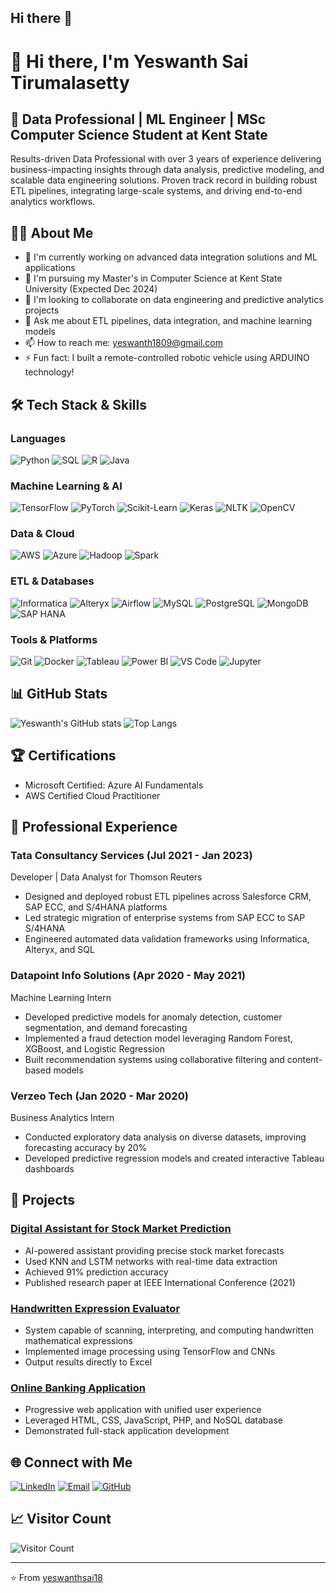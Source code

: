 ## Hi there 👋

# 👋 Hi there, I'm Yeswanth Sai Tirumalasetty

## 💼 Data Professional | ML Engineer | MSc Computer Science Student at Kent State

Results-driven Data Professional with over 3 years of experience delivering business-impacting insights through data analysis, predictive modeling, and scalable data engineering solutions. Proven track record in building robust ETL pipelines, integrating large-scale systems, and driving end-to-end analytics workflows.

## 👨‍💻 About Me

- 🔭 I'm currently working on advanced data integration solutions and ML applications
- 🌱 I'm pursuing my Master's in Computer Science at Kent State University (Expected Dec 2024)
- 👯 I'm looking to collaborate on data engineering and predictive analytics projects
- 💬 Ask me about ETL pipelines, data integration, and machine learning models
- 📫 How to reach me: yeswanth1809@gmail.com
- ⚡ Fun fact: I built a remote-controlled robotic vehicle using ARDUINO technology!

## 🛠️ Tech Stack & Skills

### Languages
![Python](https://img.shields.io/badge/-Python-3776AB?style=flat&logo=python&logoColor=white)
![SQL](https://img.shields.io/badge/-SQL-4479A1?style=flat&logo=MySQL&logoColor=white)
![R](https://img.shields.io/badge/-R-276DC3?style=flat&logo=r&logoColor=white)
![Java](https://img.shields.io/badge/-Java-007396?style=flat&logo=java&logoColor=white)

### Machine Learning & AI
![TensorFlow](https://img.shields.io/badge/-TensorFlow-FF6F00?style=flat&logo=tensorflow&logoColor=white)
![PyTorch](https://img.shields.io/badge/-PyTorch-EE4C2C?style=flat&logo=pytorch&logoColor=white)
![Scikit-Learn](https://img.shields.io/badge/-ScikitLearn-F7931E?style=flat&logo=scikit-learn&logoColor=white)
![Keras](https://img.shields.io/badge/-Keras-D00000?style=flat&logo=keras&logoColor=white)
![NLTK](https://img.shields.io/badge/-NLTK-000000?style=flat)
![OpenCV](https://img.shields.io/badge/-OpenCV-5C3EE8?style=flat&logo=opencv&logoColor=white)

### Data & Cloud
![AWS](https://img.shields.io/badge/-AWS-232F3E?style=flat&logo=amazon-aws&logoColor=white)
![Azure](https://img.shields.io/badge/-Azure-0089D6?style=flat&logo=microsoft-azure&logoColor=white)
![Hadoop](https://img.shields.io/badge/-Hadoop-66CCFF?style=flat&logo=apache-hadoop&logoColor=black)
![Spark](https://img.shields.io/badge/-Spark-E25A1C?style=flat&logo=apache-spark&logoColor=white)

### ETL & Databases
![Informatica](https://img.shields.io/badge/-Informatica-FF4500?style=flat)
![Alteryx](https://img.shields.io/badge/-Alteryx-3EAAE5?style=flat)
![Airflow](https://img.shields.io/badge/-Airflow-017CEE?style=flat&logo=apache-airflow&logoColor=white)
![MySQL](https://img.shields.io/badge/-MySQL-4479A1?style=flat&logo=mysql&logoColor=white)
![PostgreSQL](https://img.shields.io/badge/-PostgreSQL-336791?style=flat&logo=postgresql&logoColor=white)
![MongoDB](https://img.shields.io/badge/-MongoDB-47A248?style=flat&logo=mongodb&logoColor=white)
![SAP HANA](https://img.shields.io/badge/-SAP%20HANA-0FAAFF?style=flat&logo=sap&logoColor=white)

### Tools & Platforms
![Git](https://img.shields.io/badge/-Git-F05032?style=flat&logo=git&logoColor=white)
![Docker](https://img.shields.io/badge/-Docker-2496ED?style=flat&logo=docker&logoColor=white)
![Tableau](https://img.shields.io/badge/-Tableau-E97627?style=flat&logo=tableau&logoColor=white)
![Power BI](https://img.shields.io/badge/-Power%20BI-F2C811?style=flat&logo=power-bi&logoColor=black)
![VS Code](https://img.shields.io/badge/-VS%20Code-007ACC?style=flat&logo=visual-studio-code&logoColor=white)
![Jupyter](https://img.shields.io/badge/-Jupyter-F37626?style=flat&logo=jupyter&logoColor=white)

## 📊 GitHub Stats

![Yeswanth's GitHub stats](https://github-readme-stats.vercel.app/api?username=yeswanthsai18&show_icons=true&theme=radical)
![Top Langs](https://github-readme-stats.vercel.app/api/top-langs/?username=yeswanthsai18&layout=compact&theme=radical)

## 🏆 Certifications

- Microsoft Certified: Azure AI Fundamentals
- AWS Certified Cloud Practitioner

## 🔭 Professional Experience

### Tata Consultancy Services (Jul 2021 - Jan 2023)
Developer | Data Analyst for Thomson Reuters
- Designed and deployed robust ETL pipelines across Salesforce CRM, SAP ECC, and S/4HANA platforms
- Led strategic migration of enterprise systems from SAP ECC to SAP S/4HANA
- Engineered automated data validation frameworks using Informatica, Alteryx, and SQL

### Datapoint Info Solutions (Apr 2020 - May 2021)
Machine Learning Intern
- Developed predictive models for anomaly detection, customer segmentation, and demand forecasting
- Implemented a fraud detection model leveraging Random Forest, XGBoost, and Logistic Regression
- Built recommendation systems using collaborative filtering and content-based models

### Verzeo Tech (Jan 2020 - Mar 2020)
Business Analytics Intern
- Conducted exploratory data analysis on diverse datasets, improving forecasting accuracy by 20%
- Developed predictive regression models and created interactive Tableau dashboards

## 🚀 Projects

### [Digital Assistant for Stock Market Prediction](https://github.com/yeswanthsai18/stock-market-prediction)
- AI-powered assistant providing precise stock market forecasts
- Used KNN and LSTM networks with real-time data extraction
- Achieved 91% prediction accuracy
- Published research paper at IEEE International Conference (2021)

### [Handwritten Expression Evaluator](https://github.com/yeswanthsai18/handwritten-expression-evaluator)
- System capable of scanning, interpreting, and computing handwritten mathematical expressions
- Implemented image processing using TensorFlow and CNNs
- Output results directly to Excel

### [Online Banking Application](https://github.com/yeswanthsai18/online-banking-app)
- Progressive web application with unified user experience
- Leveraged HTML, CSS, JavaScript, PHP, and NoSQL database
- Demonstrated full-stack application development

## 🌐 Connect with Me

[![LinkedIn](https://img.shields.io/badge/LinkedIn-0077B5?style=for-the-badge&logo=linkedin&logoColor=white)](https://www.linkedin.com/in/your-linkedin/)
[![Email](https://img.shields.io/badge/Email-D14836?style=for-the-badge&logo=gmail&logoColor=white)](mailto:yeswanth1809@gmail.com)
[![GitHub](https://img.shields.io/badge/GitHub-100000?style=for-the-badge&logo=github&logoColor=white)](https://github.com/yeswanthsai18)

## 📈 Visitor Count

![Visitor Count](https://profile-counter.glitch.me/yeswanthsai18/count.svg)

---

⭐️ From [yeswanthsai18](https://github.com/yeswanthsai18)
